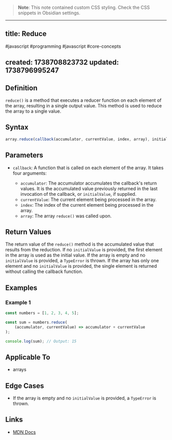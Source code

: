 
> **Note**: This note contained custom CSS styling. Check the CSS snippets in Obsidian settings.

---
title: Reduce
---

#javascript #programming #javascript #core-concepts

created: 1738708823732
updated: 1738796995247
---


<!--#region styles-->

<!--#endregion-->

## Definition

`reduce()` is a method that executes a reducer function on each element of the array, resulting in a single output value. This method is used to reduce the array to a single value.

## Syntax

```js
array.reduce(callback(accumulator, currentValue, index, array), initialValue);
```

## Parameters

-   `callback`: A function that is called on each element of the array. It takes four arguments:

    -   `accumulator`: The accumulator accumulates the callback's return values. It is the accumulated value previously returned in the last invocation of the callback, or `initialValue`, if supplied.
    -   `currentValue`: The current element being processed in the array.
    -   `index`: The index of the current element being processed in the array.
    -   `array`: The array `reduce()` was called upon.

## Return Values

The return value of the `reduce()` method is the accumulated value that results from the reduction. If no `initialValue` is provided, the first element in the array is used as the initial value. If the array is empty and no `initialValue` is provided, a `TypeError` is thrown. If the array has only one element and no `initialValue` is provided, the single element is returned without calling the callback function.

## Examples

### Example 1

```js
const numbers = [1, 2, 3, 4, 5];

const sum = numbers.reduce(
    (accumulator, currentValue) => accumulator + currentValue
);

console.log(sum); // Output: 15
```

## Applicable To

-   arrays

## Edge Cases

-   If the array is empty and no `initialValue` is provided, a `TypeError` is thrown.

## Links

-   [MDN Docs](https://developer.mozilla.org/en-US/docs/Web/JavaScript/Reference/Global_Objects/Array/Reduce)